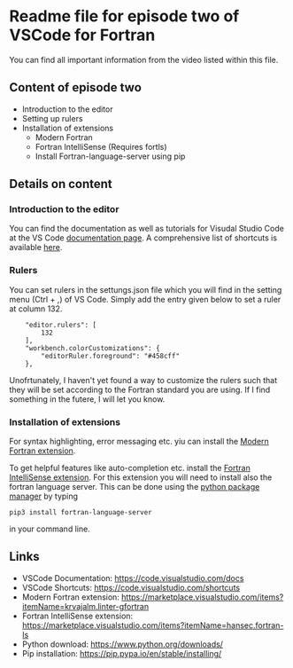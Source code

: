 # Readme file for episode two of VSCode for Fortran
You can find all important information from the video listed within this file.

## Content of episode two
* Introduction to the editor
* Setting up rulers
* Installation of extensions
    * Modern Fortran 
    * Fortran IntelliSense (Requires fortls)
    * Install Fortran-language-server using pip

## Details on content

### Introduction to the editor
You can find the documentation as well as tutorials for Visudal Studio Code at the VS Code [documentation page](https://code.visualstudio.com/docs). A comprehensive list of shortcuts is available [here](https://code.visualstudio.com/shortcuts).

### Rulers
You can set rulers in the settungs.json file which you will find in the setting menu (Ctrl + ,) of VS Code. Simply add the entry given below to set a ruler at column 132.
```
    "editor.rulers": [
        132
    ],
    "workbench.colorCustomizations": {
        "editorRuler.foreground": "#458cff"
    },
```
Unofrtunately, I haven't yet found a way to customize the rulers such that they will be set according to the Fortran standard you are using. If I find something in the futere, I will let you know.

### Installation of extensions
For syntax highlighting, error messaging etc. yiu can install the [Modern Fortran extension](https://marketplace.visualstudio.com/items?itemName=krvajalm.linter-gfortran).

To get helpful features like auto-completion etc. install the [Fortran IntelliSense extension](https://marketplace.visualstudio.com/items?itemName=hansec.fortran-ls).
For this extension you will need to install also the fortran language server. This can be done using the [python package manager](https://pip.pypa.io/en/stable/installing/) by typing
```
pip3 install fortran-language-server
```
in your command line.

## Links
* VSCode Documentation: https://code.visualstudio.com/docs
* VSCode Shortcuts: https://code.visualstudio.com/shortcuts
* Modern Fortran extension: https://marketplace.visualstudio.com/items?itemName=krvajalm.linter-gfortran
* Fortran IntelliSense extension: https://marketplace.visualstudio.com/items?itemName=hansec.fortran-ls
* Python download: https://www.python.org/downloads/
* Pip installation: https://pip.pypa.io/en/stable/installing/






